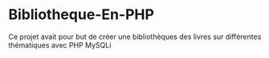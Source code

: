 # Bibliotheque-En-PHP

Ce projet avait pour but de créer une bibliothèques des livres sur différentes thématiques avec PHP MySQLi
